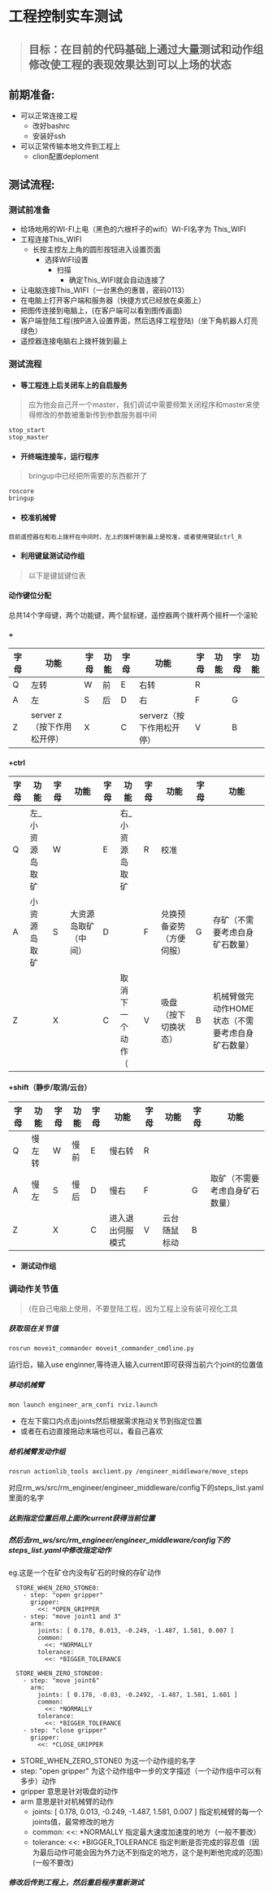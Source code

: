 # 工程控制实车测试

> ## 目标：在目前的代码基础上通过大量测试和动作组修改使工程的表现效果达到可以上场的状态

## 前期准备:

- 可以正常连接工程
  - 改好bashrc
  - 安装好ssh
- 可以正常传输本地文件到工程上
  - clion配置deploment

## 测试流程:

### 测试前准备

- 给场地用的WI-FI上电（黑色的六根杆子的wifi）WI-FI名字为  This_WIFI
- 工程连接This_WIFI
  - 长按主控左上角的圆形按钮进入设置页面
    - 选择WIFI设置
      - 扫描
        - 确定This_WIFI就会自动连接了
- 让电脑连接This_WIFI（一台黑色的惠普，密码0113）
- 在电脑上打开客户端和服务器（快捷方式已经放在桌面上）
- 把图传连接到电脑上，(在客户端可以看到图传画面)
- 客户端登陆工程(按P进入设置界面，然后选择工程登陆)（坐下角机器人灯亮绿色）
- 遥控器连接电脑右上拨杆拨到最上

### 测试流程

- #### 等工程连上后关闭车上的自启服务

> 应为他会自己开一个master，我们调试中需要频繁关闭程序和master来使得修改的参数被重新传到参数服务器中间

```
stop_start
stop_master
```

- #### 开终端连接车，运行程序

> bringup中已经把所需要的东西都开了

```
roscore
bringup
```

- #### 校准机械臂

```
目前遥控器在和右上拨杆在中间时，左上的拨杆拨到最上是校准，或者使用键鼠ctrl_R
```

- #### 利用键鼠测试动作组

> 以下是键鼠键位表

#### 动作键位分配

总共14个字母键，两个功能键，两个鼠标键，遥控器两个拨杆两个摇杆一个滚轮

#### +

| 字母 | 功能                       | 字母 | 功能 | 字母 | 功能                      | 字母 | 功能 | 字母 | 功能 |
| ---- | -------------------------- | ---- | ---- | ---- | ------------------------- | ---- | ---- | ---- | ---- |
| Q    | 左转                       | W    | 前   | E    | 右转                      | R    |      |      |      |
| A    | 左                         | S    | 后   | D    | 右                        | F    |      | G    |      |
| Z    | server z（按下作用松开停） | X    |      | C    | serverz（按下作用松开停） | V    |      | B    |      |

#### +ctrl

| 字母 | 功能            | 字母 | 功能                 | 字母 | 功能             | 字母 | 功能                     | 字母 | 功能                                             |
| ---- | --------------- | ---- | -------------------- | ---- | ---------------- | ---- | ------------------------ | ---- | ------------------------------------------------ |
| Q    | 左_小资源岛取矿 | W    |                      | E    | 右_小资源岛取矿  | R    | 校准                     |      |                                                  |
| A    | 小资源岛取矿    | S    | 大资源岛取矿（中间） | D    |                  | F    | 兑换预备姿势（方便伺服） | G    | 存矿（不需要考虑自身矿石数量）                   |
| Z    |                 | X    |                      | C    | 取消下一个动作（ | V    | 吸盘（按下切换状态）     | B    | 机械臂做完动作HOME状态（不需要考虑自身矿石数量） |

#### +shift（静步/取消/云台）

| 字母 | 功能   | 字母 | 功能 | 字母 | 功能             | 字母 | 功能         | 字母 | 功能                           |
| ---- | ------ | ---- | ---- | ---- | ---------------- | ---- | ------------ | ---- | ------------------------------ |
| Q    | 慢左转 | W    | 慢前 | E    | 慢右转           | R    |              |      |                                |
| A    | 慢左   | S    | 慢后 | D    | 慢右             | F    |              | G    | 取矿（不需要考虑自身矿石数量） |
| Z    |        | X    |      | C    | 进入退出伺服模式 | V    | 云台随鼠标动 | B    |                                |

- #### 测试动作组

  

### 调动作关节值

> (在自己电脑上使用，不要登陆工程，因为工程上没有装可视化工具

##### 获取现在关节值

```
rosrun moveit_commander moveit_commander_cmdline.py
```

运行后，输入use enginner,等待进入输入current即可获得当前六个joint的位置值



##### 移动机械臂

```
mon launch engineer_arm_confi rviz.launch
```

- 在左下窗口内点击joints然后根据需求拖动关节到指定位置
- 或者在右边直接拖动末端也可以，看自己喜欢
##### 给机械臂发动作组
```
rosrun actionlib_tools axclient.py /engineer_middleware/move_steps
```
对应rm_ws/src/rm_engineer/engineer_middleware/config下的steps_list.yaml里面的名字
##### 达到指定位置后用上面的current获得当前位置



##### 然后去rm_ws/src/rm_engineer/engineer_middleware/config下的steps_list.yaml中修改指定动作

eg.这是一个在矿仓内没有矿石的时候的存矿动作

```
  STORE_WHEN_ZERO_STONE0:
    - step: "open gripper"
      gripper:
        <<: *OPEN_GRIPPER
    - step: "move joint1 and 3"
      arm:
        joints: [ 0.178, 0.013, -0.249, -1.487, 1.581, 0.007 ]
        common:
          <<: *NORMALLY
        tolerance:
          <<: *BIGGER_TOLERANCE

  STORE_WHEN_ZERO_STONE00:
    - step: "move joint6"
      arm:
        joints: [ 0.178, -0.03, -0.2492, -1.487, 1.581, 1.601 ]
        common:
          <<: *NORMALLY
        tolerance:
          <<: *BIGGER_TOLERANCE
    - step: "close gripper"
      gripper:
        <<: *CLOSE_GRIPPER
```

-  STORE_WHEN_ZERO_STONE0 为这一个动作组的名字
- step: "open gripper" 为这个动作组中一步的文字描述（一个动作组中可以有多步）动作
- gripper 意思是针对吸盘的动作
- arm  意思是针对机械臂的动作
  - joints: [ 0.178, 0.013, -0.249, -1.487, 1.581, 0.007 ] 指定机械臂的每一个joints值，最常修改的地方
  - common:
              <<: *NORMALLY 指定最大速度加速度的地方（一般不要改）
  - tolerance:
              <<: *BIGGER_TOLERANCE 指定判断是否完成的容忍值（因为最后动作可能会因为外力达不到指定的地方，这个是判断他完成的范围）(一般不要改}

##### 修改后传到工程上，然后重启程序重新测试



